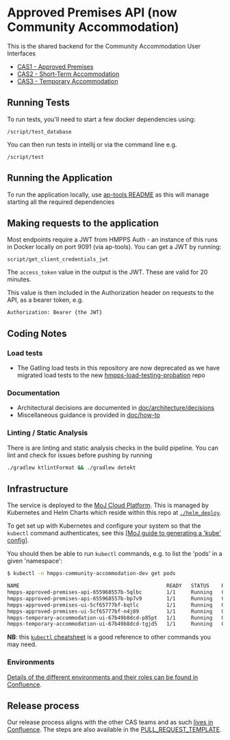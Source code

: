 # Approved Premises API (now Community Accommodation)

This is the shared backend for the Community Accommodation User Interfaces

- [CAS1 - Approved Premises](https://github.com/ministryofjustice/hmpps-approved-premises-ui)
- [CAS2 - Short-Term Accommodation](https://github.com/ministryofjustice/hmpps-community-accommodation-tier-2-ui)
- [CAS3 - Temporary Accommodation ](https://github.com/ministryofjustice/hmpps-temporary-accommodation-ui)

## Running Tests

To run tests, you'll need to start a few docker dependencies using:

```shell
/script/test_database
```

You can then run tests in intellij or via the command line e.g.

```shell
/script/test
```

## Running the Application

To run the application locally, use [ap-tools README](https://github.com/ministryofjustice/hmpps-approved-premises-tools/blob/main/README.md) as this will manage starting all the required dependencies

## Making requests to the application

Most endpoints require a JWT from HMPPS Auth - an instance of this runs in Docker locally on port 9091 (via ap-tools). You can get a JWT by running:

```
script/get_client_credentials_jwt
```

The `access_token` value in the output is the JWT.  These are valid for 20 minutes.

This value is then included in the Authorization header on requests to the API, as a bearer token, e.g.

```
Authorization: Bearer {the JWT}
```

## Coding Notes

### Load tests
* The Gatling load tests in this repository are now deprecated as we have migrated load tests to the new  [hmpps-load-testing-probation](https://github.com/ministryofjustice/hmpps-load-testing-probation) repo

### Documentation

* Architectural decisions are documented in [doc/architecture/decisions](doc/architecture/decisions)
* Miscellaneous guidance is provided in [doc/how-to](doc/how-to)

### Linting / Static Analysis

There is are linting and static analysis checks in the build pipeline. You can lint and check for issues before pushing by running

```bash
./gradlew ktlintFormat && ./gradlew detekt
```

## Infrastructure

The service is deployed to the [MoJ Cloud Platform](https://user-guide.cloud-platform.service.justice.gov.uk). This is 
managed by Kubernetes and Helm Charts which reside within this repo at [`./helm_deploy`](./helm_deploy/approved-premises-api/).

To get set up with Kubernetes and configure your system so that the `kubectl` command authenticates, see this 
[[MoJ guide to generating a 'kube' config](https://user-guide.cloud-platform.service.justice.gov.uk/documentation/getting-started/kubectl-config.html#generating-a-kubeconfig-file)].

You should then be able to run `kubectl` commands, e.g. to list the 'pods' in a given 'namespace':

```bash
$ kubectl -n hmpps-community-accommodation-dev get pods

NAME                                                READY   STATUS    RESTARTS   AGE
hmpps-approved-premises-api-655968557b-5qlbc        1/1     Running   0          83m
hmpps-approved-premises-api-655968557b-bp7v9        1/1     Running   0          83m
hmpps-approved-premises-ui-5cf65777bf-bqtlc         1/1     Running   0          74m
hmpps-approved-premises-ui-5cf65777bf-n4j89         1/1     Running   0          74m
hmpps-temporary-accommodation-ui-67b49b8dcd-p85pt   1/1     Running   0          125m
hmpps-temporary-accommodation-ui-67b49b8dcd-tgjd5   1/1     Running   0          125m
```
**NB**: this [`kubectl` cheatsheet](https://kubernetes.io/docs/reference/kubectl/cheatsheet/) is a good reference to 
other commands you may need.

### Environments

[Details of the different environments and their roles can be found in
Confluence](https://dsdmoj.atlassian.net/wiki/spaces/AP/pages/4330226204/Environments).

## Release process

Our release process aligns with the other CAS teams and as such [lives in Confluence](https://dsdmoj.atlassian.net/wiki/spaces/AP/pages/4247847062/Release+process). The steps are also available in the [PULL_REQUEST_TEMPLATE](/.github/PULL_REQUEST_TEMPLATE.md#release-checklist).


